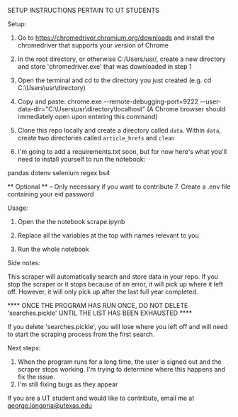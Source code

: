 SETUP INSTRUCTIONS PERTAIN TO UT STUDENTS

Setup:

1. Go to https://chromedriver.chromium.org/downloads and install the chromedriver that supports your version of Chrome

2. In the root directory, or otherwise C:/Users/usr/, create a new directory and store 'chromedriver.exe' that was downloaded in step 1

3. Open the terminal and cd to the directory you just created (e.g. cd C:\Users\usr\directory\)

4. Copy and paste: chrome.exe --remote-debugging-port=9222 --user-data-dir="C:\Users\usr\directory\localhost"
(A Chrome browser should immediately open upon entering this command)

5. Clone this repo locally and create a directory called `data`. Within `data`, create two directories called `article_hrefs` and `clean`

6. I'm going to add a requirements.txt soon, but for now here's what you'll need to install yourself to run the notebook:

  pandas
  dotenv
  selenium
  regex
  bs4

** Optional ** – Only necessary if you want to contribute
7. Create a .env file containing your eid password

Usage:

1. Open the the notebook scrape.ipynb

2. Replace all the variables at the top with names relevant to you

5. Run the whole notebook

Side notes:

This scraper will automatically search and store data in your repo. If you stop the scraper or it stops because of an error, it will pick up where it left off. However, it will only pick up after the last full year completed.


**** ONCE THE PROGRAM HAS RUN ONCE, DO NOT DELETE 'searches.pickle' UNTIL THE LIST HAS BEEN EXHAUSTED ****

If you delete 'searches.pickle', you will lose where you left off and will need to start the scraping process from the first search.


Next steps:

1. When the program runs for a long time, the user is signed out and the scraper stops working. I'm trying to determine where this happens and fix the issue.
2. I'm still fixing bugs as they appear

If you are a UT student and would like to contribute, email me at george.longoria@utexas.edu
